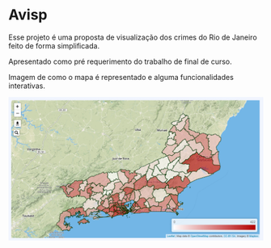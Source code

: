 # Avisp

Esse projeto é uma proposta de visualização dos crimes do Rio de Janeiro feito de forma simplificada.

Apresentado como pré requerimento do trabalho de final de curso.

Imagem de como o mapa é representado e alguma funcionalidades interativas.

<img src="https://github.com/Rod292/avisp/blob/master/Screenshot_1.png"/>
